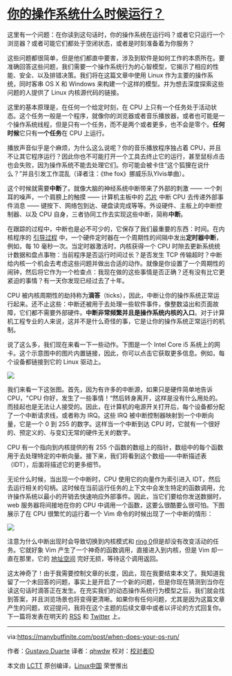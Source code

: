 [你的操作系统什么时候运行？][1]
============================================================

这里有一个问题：在你读到这句话时，你的操作系统在运行吗？或者它只运行一个浏览器？或者可能它们都处于空闭状态，或者是时刻准备着为你服务？

这些问题都很简单，但是他们都直中要害，涉及到软件是如何工作的本质所在。要准确回答这些问题，我们需要一个操作系统行为的心智模型，它揭示了相应的性能、安全、以及排错决策。我们将在这篇文章中使用 Linux 作为主要的操作系统，同时客串 OS X 和 Windows 来构建一个这样的模型。并为想去深度探索这些问题的人提供了 Linux 内核源代码的链接。

这里的基本原理是，在任何一个给定时刻，在 CPU 上只有一个任务处于活动状态。这个任务一般是一个程序，就像你的浏览器或者音乐播放器，或者也可能是一个操作系统线程，但是只有一个任务，而不是两个或者更多，也不会是零个。**任何时候**它只有**一个任务**在 CPU 上运行。

播放声音似乎是个麻烦，为什么这么说呢？你的音乐播放程序独占着 CPU，并且不让其它程序运行？因此你也不可能打开一个工具去终止它的运行，甚至鼠标点击也会失败，因为操作系统不能去处理它们。你可能会被卡住“这个狐狸在说什么？”并且引发工作混乱（译者注：《the fox》挪威乐队Ylvis单曲）。

这个时候就需要**中断**了。就像大脑的神经系统中断带来了外部的刺激 —— 一个刺耳的噪声，一个肩膀上的触摸 —— 计算机主板中的 [芯片][2] 中断 CPU 去传递外部事件消息 —— 键按下、网络包到达、硬盘读完成等等。外设硬件、主板上的中断控制器、以及 CPU 自身，三者协同工作去实现这些中断，简称**中断**。

在跟踪的过程中，中断也是必不可少的，它保存了我们最重要的东西：时间。在内核程序的 [引导过程][3] 中，一个硬件定时器在一个周期性的间隔中发出**定时器中断**，例如，每 10 毫秒一次。当定时器激活时，内核获得一个 CPU  时隙去更新系统统计数据和盘点事物：当前程序是否运行时间过长？是否发生 TCP 传输超时？中断给内核一个机会去考虑这些问题并做出合适的动作。就像是你设置了一个周期性的闹钟，然后将它作为一个检查点：我现在做的这些事情是否正确？还有没有比它更紧迫的事情？有一天你发现已经过去了十年。

CPU 被内核周期性的劫持称为**滴答**（ticks），因此，中断让你的操作系统正常运行起来。还不止这些：中断还被用于去处理一些软件事件，像整数溢出和页面故障，它们都不需要外部硬件。**中断非常频繁并且是操作系统内核的入口**。对于计算机工程专业的人来说，这并不是什么奇怪的事，它是让你的操作系统正常运行的机制。

说了这么多，我们现在来看一下一些动作。下图是一个 Intel Core i5 系统上的网卡。这个示意图中的图片内置链接，因此，你可以点击它获取更多信息。例如，每个设备都链接到它的 Linux 驱动上。

![](https://manybutfinite.com/img/os/hardware-interrupt.png)

我们来看一下这张图。首先，因为有许多的中断源，如果只是硬件简单地告诉 CPU，"CPU 你好，发生了一些事情！“然后转身离开，这样是没有什么用处的。而挂起也是无法让人接受的。因此，在计算机的电源开关打开后，每个设备都分配了一个中断请求线，或者称为 IRQ。这些 IRQ 被中断控制器映射到一个中断向量，它是一个 0 到 255 的数字。这样当一个中断到达 CPU 时，它就有一个很好的、预定义的、与变幻无常的硬件无关的数字。

CPU 有一个指向到内核提供的有 255 个函数的数组上的指针，数组中的每个函数用于去处理特定的中断向量。接下来，我们将看到这个数组——中断描述表（IDT），后面将描述它的更多细节。

无论什么时候，当出现一个中断时，CPU 使用它的向量作为索引进入 IDT，然后去运行相关的句柄。这时候在当前运行任务的上下文中会发生特定的函数调用，允许操作系统以最小的开销去快速响应外部事件。因此，当它们要给你发送数据时，web 服务器将间接地在你的 CPU 中调用一个函数，这要么很酷要么很可怕。下图展示了在 CPU 很繁忙的运行着一个 Vim 命令的时候出现了一个中断的情形：

![](https://manybutfinite.com/img/os/vim-interrupted.png)

注意为什么中断出现时会导致切换到内核模式和 [ring 0][4]但是却没有改变活动的任务。它就好象 Vim 产生了一个神奇的函数调用，直接进入到内核，但是 Vim 却一直在那里，它的 [地址空间][5] 完好无损，等待这个调用返回。

这太神奇了！由于我需要控制文章的长度，因此，现在我要结束本文了。我知道我留了一个未回答的问题，事实上是开启了一个新的问题，但是你现在猜测到当你在读这句话时滴答正在发生。在充实我们的动态操作系统行为模型之后，我们就会找到答案，并且浏览场景也将变得更清晰。如果你有任何问题，尤其是因为这篇文章产生的问题，欢迎提问，我将在这个主题的后续文章中或者以评论的方式回复你。下一篇将发表在明天的 [RSS][6] 和 [Twitter][7] 上。

--------------------------------------------------------------------------------

via:https://manybutfinite.com/post/when-does-your-os-run/

作者：[Gustavo Duarte][a]
译者：[qhwdw](https://github.com/qhwdw)
校对：[校对者ID](https://github.com/校对者ID)

本文由 [LCTT](https://github.com/LCTT/TranslateProject) 原创编译，[Linux中国](https://linux.cn/) 荣誉推出

[a]:https://manybutfinite.com/about/
[1]:https://manybutfinite.com/post/when-does-your-os-run/
[2]:https://manybutfinite.com/post/motherboard-chipsets-memory-map
[3]:https://manybutfinite.com/post/kernel-boot-process
[4]:https://manybutfinite.com/post/cpu-rings-privilege-and-protection
[5]:https://manybutfinite.com/post/anatomy-of-a-program-in-memory
[6]:https://manybutfinite.com/feed.xml
[7]:http://twitter.com/manybutfinite